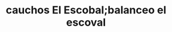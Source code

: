 ---
title: "cauchos El Escobal;balanceo el escoval"
url: /el-escobal/cauchos-el-escobal-balanceo-el-escoval-calle-6-2/
shop: neumáticos
---